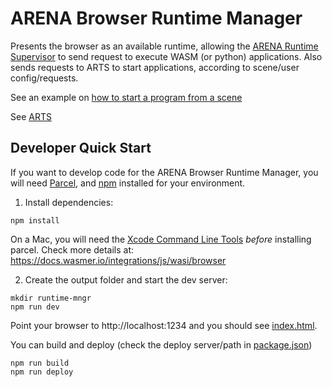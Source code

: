 # ARENA Browser Runtime Manager

Presents the browser as an available runtime, allowing the [ARENA Runtime Supervisor](https://github.com/conix-center/arts/) to send request to execute WASM (or python) applications. Also sends requests to ARTS to start applications, according to scene/user config/requests.

See an example on [how to start a program from a scene](https://docs.google.com/document/d/1E2llB7h0ZoKarMMXO7OnJNeg1iibstVo5eKk_GUzHnU/edit?usp=sharing)

See [ARTS](https://github.com/conix-center/arts/)

## Developer Quick Start 

If you want to develop code for the ARENA Browser Runtime Manager, you will need [Parcel](https://parceljs.org/), and [npm](https://www.npmjs.com/) installed for your environment.  

1. Install dependencies:  
```
npm install 
```
On a Mac, you will need the [Xcode Command Line Tools](https://developer.apple.com/download/more/?=for%20Xcode) *before* installing parcel.
Check more details at: https://docs.wasmer.io/integrations/js/wasi/browser

2. Create the output folder and start the dev server:  
```
mkdir runtime-mngr
npm run dev
```
Point your browser to http://localhost:1234 and you should see [index.html](index.html).

You can build and deploy (check the deploy server/path in [package.json](package.json))
```
npm run build
npm run deploy
```

